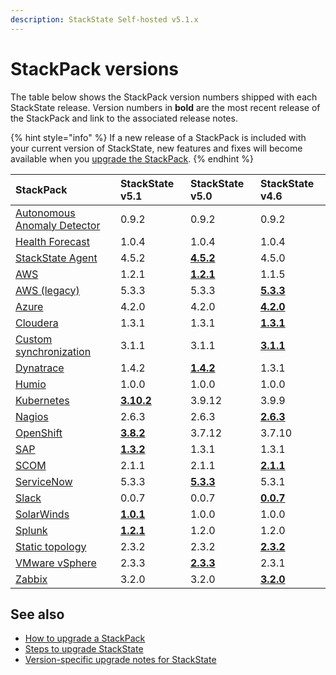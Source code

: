 ```yaml
---
description: StackState Self-hosted v5.1.x 
---
```


# StackPack versions

The table below shows the StackPack version numbers shipped with each StackState release. Version numbers in **bold** are the most recent release of the StackPack and link to the associated release notes.

{% hint style="info" %}
If a new release of a StackPack is included with your current version of StackState, new features and fixes will become available when you [upgrade the StackPack](../../stackpacks/about-stackpacks.md#upgrade-a-stackpack).
{% endhint %}

| StackPack                                                             | StackState v5.1                                                                                              | StackState v5.0                                                        | StackState v4.6                                                                      |
|:----------------------------------------------------------------------|:-------------------------------------------------------------------------------------------------------------|:-----------------------------------------------------------------------|:-------------------------------------------------------------------------------------|
| [Autonomous Anomaly Detector](/stackpacks/add-ons/aad.md)        | 0.9.2                                                                                                        | 0.9.2                                                                  | 0.9.2                                                                                |
| [Health Forecast](../../stackpacks/add-ons/health-forecast.md)        | 1.0.4                                                                                                        | 1.0.4                                                                  | 1.0.4                                                                                |
| [StackState Agent](../../stackpacks/integrations/agent.md)            | 4.5.2                                                                                                        | [**4.5.2**](../../stackpacks/integrations/agent.md#release-notes)      | 4.5.0                                                                                |
| [AWS](../../stackpacks/integrations/aws/aws.md)                       | 1.2.1                                                                                                        | [**1.2.1**](../../stackpacks/integrations/aws/aws.md#release-notes)    | 1.1.5                                                                                | 
| [AWS \(legacy\)](../../stackpacks/integrations/aws/aws-legacy.md)     | 5.3.3                                                                                                        | 5.3.3                                                                  | [**5.3.3**](../../stackpacks/integrations/aws/aws-legacy.md#release-notes)           | 
| [Azure](../../stackpacks/integrations/azure.md)                       | 4.2.0                                                                                                        | 4.2.0                                                                  | [**4.2.0**](../../stackpacks/integrations/azure.md#release-notes)                    | 
| [Cloudera](../../stackpacks/integrations/cloudera.md)                 | 1.3.1                                                                                                        | 1.3.1                                                                  | [**1.3.1**](../../stackpacks/integrations/cloudera.md#release-notes)                 |
| [Custom synchronization](../../stackpacks/integrations/customsync.md) | 3.1.1                                                                                                        | 3.1.1                                                                  | [**3.1.1**](https://github.com/StackVista/stackpack-autosync/blob/master/RELEASE.md) |
| [Dynatrace](../../stackpacks/integrations/dynatrace.md)               | 1.4.2                                                                                                        | [**1.4.2**](../../stackpacks/integrations/dynatrace.md#release-notes)  | 1.3.1                                                                                | 
| [Humio](../../stackpacks/integrations/humio.md)                       | 1.0.0                                                                                                        | 1.0.0                                                                  | 1.0.0                                                                                | 
| [Kubernetes](../../stackpacks/integrations/kubernetes.md)             | [**3.10.2**](../../stackpacks/integrations/kubernetes.md#release-notes)                                      | 3.9.12                                                                 | 3.9.9                                                                                | 
| [Nagios](../../stackpacks/integrations/nagios.md)                     | 2.6.3                                                                                                        | 2.6.3                                                                  | [**2.6.3**](../../stackpacks/integrations/nagios.md#release-notes)                   |
| [OpenShift](../../stackpacks/integrations/openshift.md) | [**3.8.2**](../../stackpacks/integrations/openshift.md#release-notes)                                        | 3.7.12                                                                 | 3.7.10                                                                               |
| [SAP](../../stackpacks/integrations/sap.md)                           | [**1.3.2**](https://github.com/StackVista/stackpack-sap/blob/master/src/main/stackpack/resources/RELEASE.md) | 1.3.1                                                                  | 1.3.1                                                                                |
| [SCOM](../../stackpacks/integrations/scom.md)                         | 2.1.1                                                                                                        | 2.1.1                                                                  | [**2.1.1**](../../stackpacks/integrations/scom.md#release-notes)                     |
| [ServiceNow](../../stackpacks/integrations/servicenow.md)             | 5.3.3                                                                                                        | [**5.3.3**](../../stackpacks/integrations/servicenow.md#release-notes) | 5.3.1                                                                                | 
| [Slack](/stackpacks/integrations/slack.md)                            | 0.0.7                                                                                                        | 0.0.7                                                                  | [**0.0.7**](/stackpacks/integrations/slack.md#release-notes)                         | 
| [SolarWinds](../../stackpacks/integrations/solarwinds.md)             | [**1.0.1**](../../stackpacks/integrations/solarwinds.md#release-notes)                                       | 1.0.0                                                                  | 1.0.0                                                                                |
| [Splunk](../../stackpacks/integrations/splunk/splunk_stackpack.md)    | [**1.2.1**](https://github.com/StackVista/stackpack-splunk/blob/1.2.1/src/main/stackpack/resources/RELEASE.md)                           | 1.2.0                                                                  | 1.2.0                                                                                |
| [Static topology](../../stackpacks/integrations/static_topology.md)   | 2.3.2                                                                                                        | 2.3.2                                                                  | [**2.3.2**](../../stackpacks/integrations/static_topology.md#release-notes)          |
| [VMware vSphere](../../stackpacks/integrations/vsphere.md)            | 2.3.3                                                                                                        | [**2.3.3**](../../stackpacks/integrations/vsphere.md#release-notes)    | 2.3.1                                                                                |
| [Zabbix](../../stackpacks/integrations/zabbix.md)                     | 3.2.0                                                                                                        | 3.2.0                                                                  | [**3.2.0**](../../stackpacks/integrations/zabbix.md#release-notes)                   | 

## See also

* [How to upgrade a StackPack](../../stackpacks/about-stackpacks.md#upgrade-a-stackpack)
* [Steps to upgrade StackState](steps-to-upgrade.md)
* [Version-specific upgrade notes for StackState](version-specific-upgrade-instructions.md)

